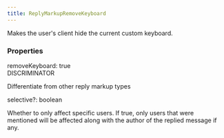 ```yaml
---
title: ReplyMarkupRemoveKeyboard
---
```


Makes the user's client hide the current custom keyboard.

### Properties

<div class="flex flex-col gap-3"><div><div class="flex gap-2"><div class="font-mono"><span class="font-bold">removeKeyboard</span><span class="opacity-50">:</span> true</div><div class="flex items-center"><div class="bg-dbt px-1.5 rounded-md select-none text-fgt text-[10px]">DISCRIMINATOR</div></div></div><div class="pl-3"><div class="no-margin">

Differentiate from other reply markup types

</div></div></div><div><div class="flex gap-2"><div class="font-mono"><span class="font-bold">selective</span><span class="opacity-50"><span title="Optional" class="cursor-help">?</span>:</span> <span>boolean</span></div></div><div class="pl-3"><div class="no-margin">

Whether to only affect specific users. If true, only users that were mentioned will be affected along with the author of the replied message if any.

</div></div></div></div>

